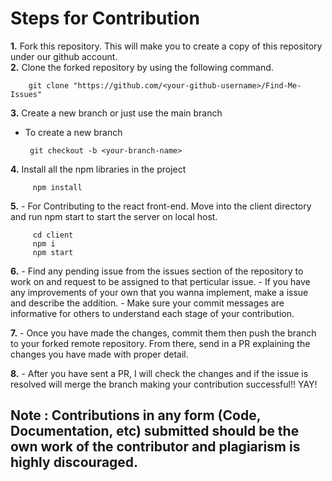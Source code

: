 # Steps for Contribution 

**1.** Fork this repository. This will make you to create a copy of this repository under our github account.<br>
**2.** Clone the forked repository by using the following command.<br>
        
        git clone "https://github.com/<your-github-username>/Find-Me-Issues"

**3.** Create a new branch or just use the main branch
 - To create a new branch

        
        git checkout -b <your-branch-name>
        
**4.** Install all the npm libraries in the project

         npm install 
         
**5.** - For Contributing to the react front-end. Move into the client directory and run npm start to start the server on local host.
         
         cd client
         npm i
         npm start
         
**6.** - Find any pending issue from the issues section of the repository to work on and request to be assigned to that perticular issue. 
        - If you have any improvements of your own that you wanna implement, make a issue and describe the addition.
        - Make sure your commit messages are informative for others to understand each stage of your contribution.

**7.** - Once you have made the changes, commit them then push the branch to your forked remote repository. From there, send in a PR explaining the changes you have made with proper detail.

**8.** - After you have sent a PR, I will check the changes and if the issue is resolved will merge the branch making your contribution successful!! YAY!

## Note : Contributions in any form (Code, Documentation, etc) submitted should be the own work of the contributor and plagiarism is highly discouraged.

